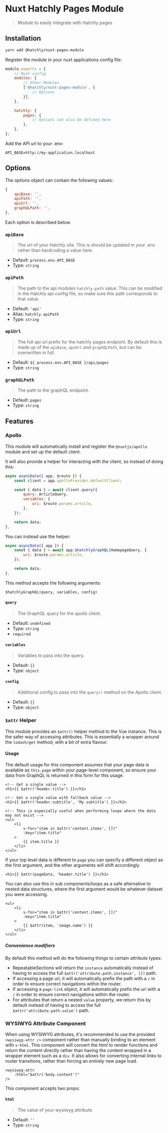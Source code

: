 # Nuxt Hatchly Pages Module

> Module to easily integrate with Hatchly pages

## Installation

```bash
yarn add @hatchly/nuxt-pages-module
```

Register the module in your nuxt applications config file:

```js
module.exports = {
    // Nuxt config
    modules: {
        // Other Modules
        ['@hatchly/nuxt-pages-module', {
            // Options
        }],
    },

    hatchly: {
        pages: {
            // Options can also be defined here
        },
    },
};
```

Add the API url to your .env:

```
API_BASE=http://my-application.localhost
```

## Options

The options object can contain the following values: 

```js
{
    apiBase: '',
    apiPath: '',
    apiUrl: '',
    graphQLPath: '',
},
```

Each option is described below.

### `apiBase`

> The url of your Hatchly site. This is should be updated in your .env rather than hardcoding a value here.

- Default: `process.env.API_BASE`
- Type: `string`

### `apiPath`

> The path to the api modules `hatchly-path` value. This can be modified in the Hatchly api config file, so make sure this path corresponds to that value.

- Default: `'api'`
- Alias: `hatchly.apiPath`
- Type: `string`

### `apiUrl`

> The full api url prefix for the hatchly pages endpoint. By default this is made up of the `apiBase`, `apiUrl` and `graphQLPath`, but can be overwritten in full.

- Default: `${ process.env.API_BASE }/api/pages`
- Type: `string`

### `graphQLPath`

> The path to the graphQL endpoint.

- Default: `pages`
- Type: `string`

## Features

### Apollo

This module will automatically install and register the `@nuxtjs/apollo` module and set up the default client.

It will also provide a helper for interacting with the client, so instead of doing this:

```js
async asyncData({ app, $route }) {
    const client = app.apolloProvider.defaultClient;

    const { data } = await client.query({
        query: ArticleQuery,
        variables: {
            uri: $route.params.article,
        },
    });

    return data;
},
```

You can instead use the helper:

```js
async asyncData({ app }) {
    const { data } = await app.$hatchlyGraphQL(HomepageQuery, {
        uri: $route.params.article,
    });

    return data;
},
```

This method accepts the following arguments:

`$hatchlyGraphQL(query, variables, config)`

#### `query`

> The GraphQL query for the apollo client.

- Default: `undefined`
- Type: `string`
- `required`

#### `variables`

> Variables to pass into the query.

- Default: `{}`
- Type: `object`

#### `config`

> Additional config to pass into the `query()` method on the Apollo client.

- Default: `{}`
- Type: `object`

### `$attr` Helper

This module provides an `$attr()` helper method to the Vue instance. This is the safer way of accessing attributes. This is essentially a wrapper around the `lodash/get` method, with a bit of extra flavour.

#### Usage

The default usage for this component assumes that your page data is available as `this.page` within your page-level component, so ensure your data from GraphQL is returned in this form for this usage.

```vue
<!-- Get a single value -->
<h1>{{ $attr('header.title') }}</h1>

<!-- Get a single value with fallback value -->
<h2>{{ $attr('header.subtitle', 'My subtitle') }}</h2>

<!-- This is especially useful when performing loops where the data may not exist -->
<ul>
    <li 
        v-for="item in $attr('content.items', [])" 
        :key="item.title"
    >
        {{ item.title }}
    </li>
</ul>
```

If your top level data is different to `page` you can specify a different object as the first argument, and the other arguments will shift accordingly.

```vue
<h1>{{ $attr(pageData, 'header.title') }}</h1>
```

You can also use this in sub components/loops as a safe alternative to nested data structures, where the first argument would be whatever dataset you were accessing.

```vue
<ul>
    <li 
        v-for="item in $attr('content.items', [])" 
        :key="item.title"
    >
        {{ $attr(item, 'image.name') }}
    </li>
</ul>
```

##### Convenience modifiers

By default this method will do the following things to certain attribute types:

- RepeatableSections will return the `instance` automatically instead of having to access the full `$attr('attribute.path.instance', [])` path.
- If accessing a page uri, it will automatically prefix the path with a `/` in order to ensure correct navigations within the router.
- If accessing a `page-link` object, it will automatically prefix the uri with a `/` in order to ensure correct navigations within the router.
- For attributes that return a nested `value` property, we return this by default instead of having to access the full `$attr('attribute.path.value')` path.

### WYSIWYG Attribute Component

When using WYSIWYG attributes, it's recommended to use the provided `<wysiwyg-attr />` component rather than manually binding to an element with `v-html`. This component will convert the html to render functions and return the content directly rather than having the content wrapped in a wrapper element such as a `div`. It also  allows for converting internal links to router transitions, rather than forcing an entirely new page load.

```vue
<wysiwyg-attr
    :html="$attr('body.content')"
/>
```

This component accepts two props:

#### `html`

> The value of your wysiwyg attribute.

- Default: `''`
- Type: `string`
